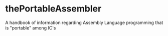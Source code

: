 # thePortableAssembler
A handbook of information regarding Assembly Language programming that is "portable" among IC's
